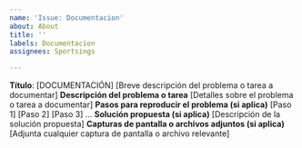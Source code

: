 ```yaml
---
name: 'Issue: Documentacion'
about: About
title: ''
labels: Documentacion
assignees: Sportsings

---
```


**Título**: [DOCUMENTACIÓN] 
[Breve descripción del problema o tarea a documentar]
**Descripción del problema o tarea**
[Detalles sobre el problema o tarea a documentar]
**Pasos para reproducir el problema (si aplica)**
[Paso 1]
[Paso 2]
[Paso 3]
...
**Solución propuesta (si aplica)**
[Descripción de la solución propuesta]
**Capturas de pantalla o archivos adjuntos (si aplica)**
[Adjunta cualquier captura de pantalla o archivo relevante]

